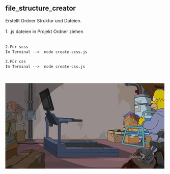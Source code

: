 ## file_structure_creator

Erstellt Ordner Struktur und Dateien.<br><br>1. .js dateien in Projekt Ordner ziehen<br><br>

```
2.Für scss
Im Terminal -->  node create-scss.js
```
```
2.Für css
Im Terminal -->  node create-css.js
```
<br>

![Alt text](./tumblr_myfhg6zC9S1sscqyuo1_500.webp)